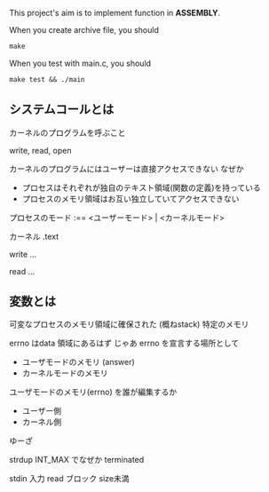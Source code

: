 This project's aim is to implement function in **ASSEMBLY**.

When you create archive file, you should
```Makefile
make
```

When you test with main.c, you should
```Makefile
make test && ./main
```

## システムコールとは
カーネルのプログラムを呼ぶこと

write, read, open

カーネルのプログラムにはユーザーは直接アクセスできない
なぜか
- プロセスはそれぞれが独自のテキスト領域(関数の定義)を持っている
- プロセスのメモリ領域はお互い独立していてアクセスできない

プロセスのモード :== <ユーザーモード> | <カーネルモード>

カーネル .text

write
...

read
...


## 変数とは

可変なプロセスのメモリ領域に確保された (概ねstack) 特定のメモリ

errno はdata 領域にあるはず
じゃあ
errno を宣言する場所として
- ユーザモードのメモリ (answer)
- カーネルモードのメモリ

ユーザモードのメモリ(errno) を誰が編集するか
- ユーザー側
- カーネル側

ゆーざ

strdup INT_MAX でなぜか terminated

stdin 入力 read ブロック size未満

